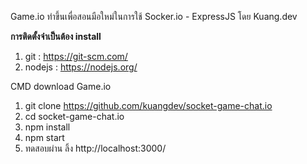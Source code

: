 Game.io ทำขึ้นเพื่อสอนมือใหม่ในการใช้ Socker.io - ExpressJS โดย Kuang.dev

**การติดตั้งจำเป็นต้อง install**
1. git : https://git-scm.com/
2. nodejs : https://nodejs.org/

CMD download Game.io
1. git clone https://github.com/kuangdev/socket-game-chat.io
2. cd socket-game-chat.io
3. npm install
4. npm start
5. ทดสอบผ่าน ลิ้ง http://localhost:3000/
